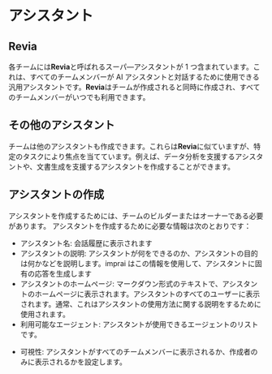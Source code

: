 # アシスタント

## Revia

各チームには**Revia**と呼ばれるスーパ―アシスタントが 1 つ含まれています。これは、すべてのチームメンバーが AI アシスタントと対話するために使用できる汎用アシスタントです。**Revia**はチームが作成されると同時に作成され、すべてのチームメンバーがいつでも利用できます。

## その他のアシスタント

チームは他のアシスタントも作成できます。これらは**Revia**に似ていますが、特定のタスクにより焦点を当てています。例えば、データ分析を支援するアシスタントや、文書生成を支援するアシスタントを作成することができます。

## アシスタントの作成

アシスタントを作成するためには、チームのビルダーまたはオーナーである必要があります。
アシスタントを作成するために必要な情報は次のとおりです：

- アシスタント名: 会話履歴に表示されます
- アシスタントの説明: アシスタントが何をできるのか、アシスタントの目的は何かなどを説明します。imprai はこの情報を使用して、アシスタントに固有の応答を生成します
- アシスタントのホームページ: マークダウン形式のテキストで、アシスタントのホームページに表示されます。アシスタントのすべてのユーザーに表示されます。通常、これはアシスタントの使用方法に関する説明をするために使用されます。
- 利用可能なエージェント: アシスタントが使用できるエージェントのリストです。
<!-- エージェントはチームによって作成されたものや、imprai のエージェントマーケットプレイスから入手できます -->
- 可視性: アシスタントがすべてのチームメンバーに表示されるか、作成者のみに表示されるかを設定します。
